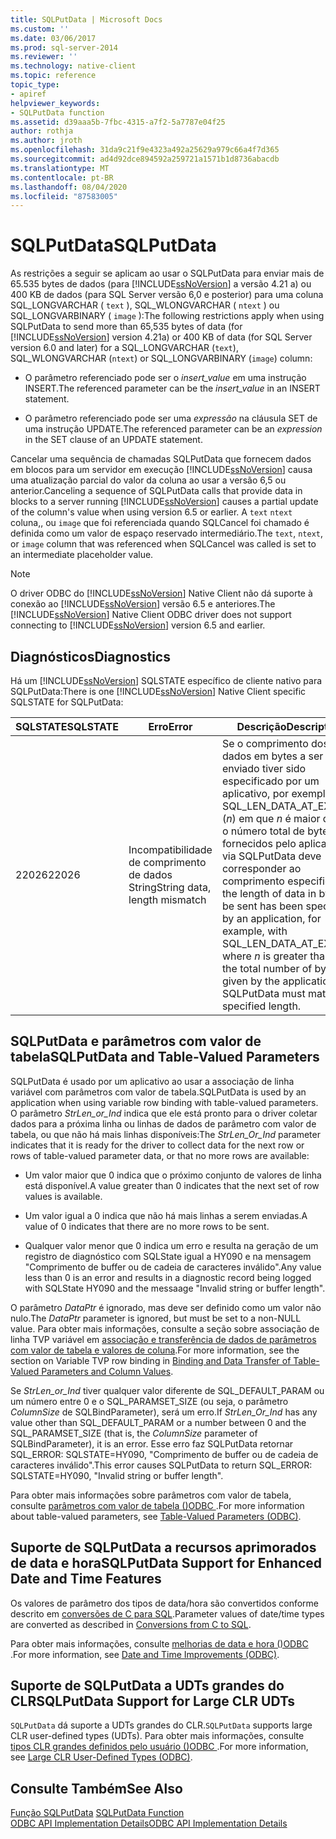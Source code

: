 ```yaml
---
title: SQLPutData | Microsoft Docs
ms.custom: ''
ms.date: 03/06/2017
ms.prod: sql-server-2014
ms.reviewer: ''
ms.technology: native-client
ms.topic: reference
topic_type:
- apiref
helpviewer_keywords:
- SQLPutData function
ms.assetid: d39aaa5b-7fbc-4315-a7f2-5a7787e04f25
author: rothja
ms.author: jroth
ms.openlocfilehash: 31da9c21f9e4323a492a25629a979c66a4f7d365
ms.sourcegitcommit: ad4d92dce894592a259721a1571b1d8736abacdb
ms.translationtype: MT
ms.contentlocale: pt-BR
ms.lasthandoff: 08/04/2020
ms.locfileid: "87583005"
---
```

# <a name="sqlputdata"></a><span data-ttu-id="f565e-102">SQLPutData</span><span class="sxs-lookup"><span data-stu-id="f565e-102">SQLPutData</span></span>
  <span data-ttu-id="f565e-103">As restrições a seguir se aplicam ao usar o SQLPutData para enviar mais de 65.535 bytes de dados (para [!INCLUDE[ssNoVersion](../../includes/ssnoversion-md.md)] a versão 4.21 a) ou 400 KB de dados (para SQL Server versão 6,0 e posterior) para uma coluna SQL_LONGVARCHAR ( `text` ), SQL_WLONGVARCHAR ( `ntext` ) ou SQL_LONGVARBINARY ( `image` ):</span><span class="sxs-lookup"><span data-stu-id="f565e-103">The following restrictions apply when using SQLPutData to send more than 65,535 bytes of data (for [!INCLUDE[ssNoVersion](../../includes/ssnoversion-md.md)] version 4.21a) or 400 KB of data (for SQL Server version 6.0 and later) for a SQL_LONGVARCHAR (`text`), SQL_WLONGVARCHAR (`ntext`) or SQL_LONGVARBINARY (`image`) column:</span></span>  
  
-   <span data-ttu-id="f565e-104">O parâmetro referenciado pode ser o *insert_value* em uma instrução INSERT.</span><span class="sxs-lookup"><span data-stu-id="f565e-104">The referenced parameter can be the *insert_value* in an INSERT statement.</span></span>  
  
-   <span data-ttu-id="f565e-105">O parâmetro referenciado pode ser uma *expressão* na cláusula SET de uma instrução UPDATE.</span><span class="sxs-lookup"><span data-stu-id="f565e-105">The referenced parameter can be an *expression* in the SET clause of an UPDATE statement.</span></span>  
  
 <span data-ttu-id="f565e-106">Cancelar uma sequência de chamadas SQLPutData que fornecem dados em blocos para um servidor em execução [!INCLUDE[ssNoVersion](../../includes/ssnoversion-md.md)] causa uma atualização parcial do valor da coluna ao usar a versão 6,5 ou anterior.</span><span class="sxs-lookup"><span data-stu-id="f565e-106">Canceling a sequence of SQLPutData calls that provide data in blocks to a server running [!INCLUDE[ssNoVersion](../../includes/ssnoversion-md.md)] causes a partial update of the column's value when using version 6.5 or earlier.</span></span> <span data-ttu-id="f565e-107">A `text` `ntext` coluna,, ou `image` que foi referenciada quando SQLCancel foi chamado é definida como um valor de espaço reservado intermediário.</span><span class="sxs-lookup"><span data-stu-id="f565e-107">The `text`, `ntext`, or `image` column that was referenced when SQLCancel was called is set to an intermediate placeholder value.</span></span>  
  
> [!NOTE]  
>  <span data-ttu-id="f565e-108">O driver ODBC do [!INCLUDE[ssNoVersion](../../includes/ssnoversion-md.md)] Native Client não dá suporte à conexão ao [!INCLUDE[ssNoVersion](../../includes/ssnoversion-md.md)] versão 6.5 e anteriores.</span><span class="sxs-lookup"><span data-stu-id="f565e-108">The [!INCLUDE[ssNoVersion](../../includes/ssnoversion-md.md)] Native Client ODBC driver does not support connecting to [!INCLUDE[ssNoVersion](../../includes/ssnoversion-md.md)] version 6.5 and earlier.</span></span>  
  
## <a name="diagnostics"></a><span data-ttu-id="f565e-109">Diagnósticos</span><span class="sxs-lookup"><span data-stu-id="f565e-109">Diagnostics</span></span>  
 <span data-ttu-id="f565e-110">Há um [!INCLUDE[ssNoVersion](../../includes/ssnoversion-md.md)] SQLSTATE específico de cliente nativo para SQLPutData:</span><span class="sxs-lookup"><span data-stu-id="f565e-110">There is one [!INCLUDE[ssNoVersion](../../includes/ssnoversion-md.md)] Native Client specific SQLSTATE for SQLPutData:</span></span>  
  
|<span data-ttu-id="f565e-111">SQLSTATE</span><span class="sxs-lookup"><span data-stu-id="f565e-111">SQLSTATE</span></span>|<span data-ttu-id="f565e-112">Erro</span><span class="sxs-lookup"><span data-stu-id="f565e-112">Error</span></span>|<span data-ttu-id="f565e-113">Descrição</span><span class="sxs-lookup"><span data-stu-id="f565e-113">Description</span></span>|  
|--------------|-----------|-----------------|  
|<span data-ttu-id="f565e-114">22026</span><span class="sxs-lookup"><span data-stu-id="f565e-114">22026</span></span>|<span data-ttu-id="f565e-115">Incompatibilidade de comprimento de dados String</span><span class="sxs-lookup"><span data-stu-id="f565e-115">String data, length mismatch</span></span>|<span data-ttu-id="f565e-116">Se o comprimento dos dados em bytes a ser enviado tiver sido especificado por um aplicativo, por exemplo, com SQL_LEN_DATA_AT_EXEC (*n*) em que *n* é maior que 0, o número total de bytes fornecidos pelo aplicativo via SQLPutData deve corresponder ao comprimento especificado.</span><span class="sxs-lookup"><span data-stu-id="f565e-116">If the length of data in bytes to be sent has been specified by an application, for example, with SQL_LEN_DATA_AT_EXEC(*n*) where *n* is greater than 0, the total number of bytes given by the application via SQLPutData must match the specified length.</span></span>|  
  
## <a name="sqlputdata-and-table-valued-parameters"></a><span data-ttu-id="f565e-117">SQLPutData e parâmetros com valor de tabela</span><span class="sxs-lookup"><span data-stu-id="f565e-117">SQLPutData and Table-Valued Parameters</span></span>  
 <span data-ttu-id="f565e-118">SQLPutData é usado por um aplicativo ao usar a associação de linha variável com parâmetros com valor de tabela.</span><span class="sxs-lookup"><span data-stu-id="f565e-118">SQLPutData is used by an application when using variable row binding with table-valued parameters.</span></span> <span data-ttu-id="f565e-119">O parâmetro *StrLen_or_Ind* indica que ele está pronto para o driver coletar dados para a próxima linha ou linhas de dados de parâmetro com valor de tabela, ou que não há mais linhas disponíveis:</span><span class="sxs-lookup"><span data-stu-id="f565e-119">The *StrLen_Or_Ind* parameter indicates that it is ready for the driver to collect data for the next row or rows of table-valued parameter data, or that no more rows are available:</span></span>  
  
-   <span data-ttu-id="f565e-120">Um valor maior que 0 indica que o próximo conjunto de valores de linha está disponível.</span><span class="sxs-lookup"><span data-stu-id="f565e-120">A value greater than 0 indicates that the next set of row values is available.</span></span>  
  
-   <span data-ttu-id="f565e-121">Um valor igual a 0 indica que não há mais linhas a serem enviadas.</span><span class="sxs-lookup"><span data-stu-id="f565e-121">A value of 0 indicates that there are no more rows to be sent.</span></span>  
  
-   <span data-ttu-id="f565e-122">Qualquer valor menor que 0 indica um erro e resulta na geração de um registro de diagnóstico com SQLState igual a HY090 e na mensagem "Comprimento de buffer ou de cadeia de caracteres inválido".</span><span class="sxs-lookup"><span data-stu-id="f565e-122">Any value less than 0 is an error and results in a diagnostic record being logged with SQLState HY090 and the messaage "Invalid string or buffer length".</span></span>  
  
 <span data-ttu-id="f565e-123">O parâmetro *DataPtr* é ignorado, mas deve ser definido como um valor não nulo.</span><span class="sxs-lookup"><span data-stu-id="f565e-123">The *DataPtr* parameter is ignored, but must be set to a non-NULL value.</span></span> <span data-ttu-id="f565e-124">Para obter mais informações, consulte a seção sobre associação de linha TVP variável em [associação e transferência de dados de parâmetros com valor de tabela e valores de coluna](../native-client-odbc-table-valued-parameters/binding-and-data-transfer-of-table-valued-parameters-and-column-values.md).</span><span class="sxs-lookup"><span data-stu-id="f565e-124">For more information, see the section on Variable TVP row binding in [Binding and Data Transfer of Table-Valued Parameters and Column Values](../native-client-odbc-table-valued-parameters/binding-and-data-transfer-of-table-valued-parameters-and-column-values.md).</span></span>  
  
 <span data-ttu-id="f565e-125">Se *StrLen_or_Ind* tiver qualquer valor diferente de SQL_DEFAULT_PARAM ou um número entre 0 e o SQL_PARAMSET_SIZE (ou seja, o parâmetro *ColumnSize* de SQLBindParameter), será um erro.</span><span class="sxs-lookup"><span data-stu-id="f565e-125">If *StrLen_Or_Ind* has any value other than SQL_DEFAULT_PARAM or a number between 0 and the SQL_PARAMSET_SIZE (that is, the *ColumnSize* parameter of SQLBindParameter), it is an error.</span></span> <span data-ttu-id="f565e-126">Esse erro faz SQLPutData retornar SQL_ERROR: SQLSTATE=HY090, "Comprimento de buffer ou de cadeia de caracteres inválido".</span><span class="sxs-lookup"><span data-stu-id="f565e-126">This error causes SQLPutData to return SQL_ERROR: SQLSTATE=HY090, "Invalid string or buffer length".</span></span>  
  
 <span data-ttu-id="f565e-127">Para obter mais informações sobre parâmetros com valor de tabela, consulte [parâmetros com valor de tabela &#40;&#41;ODBC ](../native-client-odbc-table-valued-parameters/table-valued-parameters-odbc.md).</span><span class="sxs-lookup"><span data-stu-id="f565e-127">For more information about table-valued parameters, see [Table-Valued Parameters &#40;ODBC&#41;](../native-client-odbc-table-valued-parameters/table-valued-parameters-odbc.md).</span></span>  
  
## <a name="sqlputdata-support-for-enhanced-date-and-time-features"></a><span data-ttu-id="f565e-128">Suporte de SQLPutData a recursos aprimorados de data e hora</span><span class="sxs-lookup"><span data-stu-id="f565e-128">SQLPutData Support for Enhanced Date and Time Features</span></span>  
 <span data-ttu-id="f565e-129">Os valores de parâmetro dos tipos de data/hora são convertidos conforme descrito em [conversões de C para SQL](../native-client-odbc-date-time/datetime-data-type-conversions-from-c-to-sql.md).</span><span class="sxs-lookup"><span data-stu-id="f565e-129">Parameter values of date/time types are converted as described in [Conversions from C to SQL](../native-client-odbc-date-time/datetime-data-type-conversions-from-c-to-sql.md).</span></span>  
  
 <span data-ttu-id="f565e-130">Para obter mais informações, consulte [melhorias de data e hora &#40;&#41;ODBC ](../native-client-odbc-date-time/date-and-time-improvements-odbc.md).</span><span class="sxs-lookup"><span data-stu-id="f565e-130">For more information, see [Date and Time Improvements &#40;ODBC&#41;](../native-client-odbc-date-time/date-and-time-improvements-odbc.md).</span></span>  
  
## <a name="sqlputdata-support-for-large-clr-udts"></a><span data-ttu-id="f565e-131">Suporte de SQLPutData a UDTs grandes do CLR</span><span class="sxs-lookup"><span data-stu-id="f565e-131">SQLPutData Support for Large CLR UDTs</span></span>  
 <span data-ttu-id="f565e-132">`SQLPutData` dá suporte a UDTs grandes do CLR.</span><span class="sxs-lookup"><span data-stu-id="f565e-132">`SQLPutData` supports large CLR user-defined types (UDTs).</span></span> <span data-ttu-id="f565e-133">Para obter mais informações, consulte [tipos CLR grandes definidos pelo usuário &#40;&#41;ODBC ](../native-client/odbc/large-clr-user-defined-types-odbc.md).</span><span class="sxs-lookup"><span data-stu-id="f565e-133">For more information, see [Large CLR User-Defined Types &#40;ODBC&#41;](../native-client/odbc/large-clr-user-defined-types-odbc.md).</span></span>  
  
## <a name="see-also"></a><span data-ttu-id="f565e-134">Consulte Também</span><span class="sxs-lookup"><span data-stu-id="f565e-134">See Also</span></span>  
 <span data-ttu-id="f565e-135">[Função SQLPutData](https://go.microsoft.com/fwlink/?LinkId=59365) </span><span class="sxs-lookup"><span data-stu-id="f565e-135">[SQLPutData Function](https://go.microsoft.com/fwlink/?LinkId=59365) </span></span>  
 [<span data-ttu-id="f565e-136">ODBC API Implementation Details</span><span class="sxs-lookup"><span data-stu-id="f565e-136">ODBC API Implementation Details</span></span>](odbc-api-implementation-details.md)  
  
  
